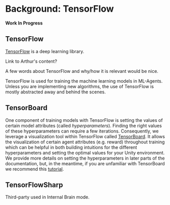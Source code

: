 # Background: TensorFlow

**Work In Progress**

## TensorFlow

[TensorFlow](https://www.tensorflow.org/) is a deep learning library.

Link to Arthur's content?

A few words about TensorFlow and why/how it is relevant would be nice.

TensorFlow is used for training the machine learning models in ML-Agents. 
Unless you are implementing new algorithms, the use of TensorFlow
is mostly abstracted away and behind the scenes. 

## TensorBoard

One component of training models with TensorFlow is setting the
values of certain model attributes (called _hyperparameters_). Finding the
right values of these hyperparameters can require a few iterations.
Consequently, we leverage a visualization tool within TensorFlow called
[TensorBoard](https://www.tensorflow.org/programmers_guide/summaries_and_tensorboard). 
It allows the visualization of certain agent attributes (e.g. reward)
throughout training which can be helpful in both building
intuitions for the different hyperparameters and setting the optimal values for 
your Unity environment. We provide more details on setting the hyperparameters
in later parts of the documentation, but, in the meantime, if you are 
unfamiliar with TensorBoard we recommend this 
[tutorial](https://github.com/dandelionmane/tf-dev-summit-tensorboard-tutorial).

## TensorFlowSharp

Third-party used in Internal Brain mode.



